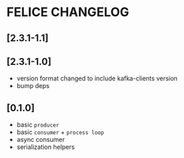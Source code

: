 # FELICE CHANGELOG

## [2.3.1-1.1]

## [2.3.1-1.0]
- version format changed to include kafka-clients version
- bump deps

## [0.1.0]
- basic `producer`
- basic `consumer` + `process loop`
- async consumer
- serialization helpers

